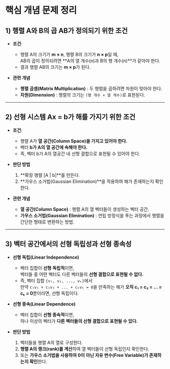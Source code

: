 # **핵심 개념 문제 정리**

## **1) 행렬 A와 B의 곱 AB가 정의되기 위한 조건**
- **조건**:  
  - 행렬 A의 크기가 **m × n**, 행렬 B의 크기가 **n × p**일 때,  
    AB의 곱이 정의되려면 **A의 열 개수(n)과 B의 행 개수(n)**가 같아야 한다.  
  - 결과 행렬 AB의 크기는 **m × p**가 된다.  

- **관련 개념**  
  - **행렬 곱셈(Matrix Multiplication)** : 두 행렬을 곱하려면 차원이 맞아야 한다.  
  - **차원(Dimension)** : 행렬의 크기는 `(행 개수 × 열 개수)`로 표현된다.  

---

## **2) 선형 시스템 Ax = b가 해를 가지기 위한 조건**
- **조건**:  
  - 행렬 A가 **열 공간(Column Space)을 가지고 있어야 한다.**  
  - 벡터 **b가 A의 열 공간에 속해야 한다.**  
  - 즉, 벡터 b가 A의 열공간 내 선형 결합으로 표현될 수 있어야 한다.  

- **판단 방법**  
  1. **확장 행렬 [A | b]**를 만든다.  
  2. **가우스 소거법(Gaussian Elimination)**을 적용하여 해가 존재하는지 확인한다.  

- **관련 개념**  
  - **열 공간(Column Space)** : 행렬 A의 열 벡터들이 생성하는 벡터 공간.  
  - **가우스 소거법(Gaussian Elimination)** : 연립 방정식을 푸는 과정에서 행렬을 간단한 형태로 변환하는 방법.  

---

## **3) 벡터 공간에서의 선형 독립성과 선형 종속성**
- **선형 독립(Linear Independence)**  
  - 벡터 집합이 **선형 독립적**이면,  
    벡터들 중 어떤 벡터도 다른 벡터들의 **선형 결합으로 표현될 수 없다.**  
  - 즉, 벡터 집합 `{v₁, v₂, ..., vₖ}`에서  
    만약 `c₁v₁ + c₂v₂ + ... + cₖvₖ = 0`을 만족하는 해가 **오직 c₁ = c₂ = ... = cₖ = 0**뿐이라면, 선형 독립이다.  

- **선형 종속(Linear Dependence)**  
  - 벡터 집합이 **선형 종속적**이면,  
    하나 이상의 벡터가 **다른 벡터들의 선형 결합으로 표현될 수 있다.**  

- **판단 방법**  
  1. 벡터들을 행렬 A의 열로 구성한다.  
  2. **행렬 A의 랭크(rank)를 계산**하여 열 벡터들이 선형 독립인지 확인한다.  
  3. 또는 **가우스 소거법을 사용하여 0이 아닌 자유 변수(Free Variable)가 존재하는지 확인**한다.
